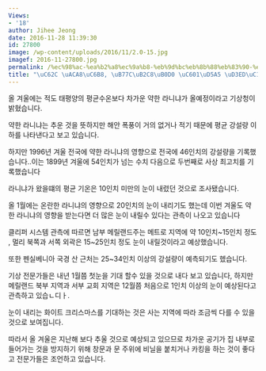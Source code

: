 ```yaml
---
Views:
- '18'
author: Jihee Jeong
date: 2016-11-28 11:39:30
id: 27800
image: /wp-content/uploads/2016/11/2.0-15.jpg
imagef: 2016-11-27800.jpg
permalink: /%ec%98%ac-%ea%b2%a8%ec%9a%b8-%eb%9d%bc%eb%8b%88%eb%83%90-%ec%98%81%ed%96%a5-%ed%8f%ad%ec%84%a4-%ec%98%88%ec%83%81/
title: "\uC62C \uACA8\uC6B8, \uB77C\uB2C8\uB0D0 \uC601\uD5A5 \uD3ED\uC124 \uC608\uC0C1"
---
```


올 겨울에는 적도 태평양의 평균수온보다 차가운 약한 라니냐가 올예정이라고 기상청이 밝혔습니다.

약한 라니냐는 추운 것을 뜻하지만 해안 폭풍이 거의 없거나 적기 때문에 평균 강설량 이하를 나타낸다고 보고 있습니다.

하지만 1996년 겨울 전국에 약한 라니냐의 영향으로 전국에 46인치의 강설량을 기록했습니다..이는 1899년 겨울에 54인치가 넘는 수치 다음으로 두번째로 사상 최고치를 기록했습니다

라니냐가 왔을떄의 평균 기온은 10인치 미만의 눈이 내렸던 것으로 조사됐습니다.

올 1월에는 온란한 라니냐의 영향으로 20인치의 눈이 내리기도 했는데 이번 겨울도 약한 라니냐의 영향을 받는다면 더 많은 눈이 내릴수 있다는 관측이 나오고 있습니다

클리퍼 시스템 관측에 따르면 남부 메릴랜드주는 메트로 지역에 약 10인치~15인치 정도 , 멀리 북쪽과 서쪽 외곽은 15~25인치 정도 눈이 내릴것이라고 예상했습니다.

또한 펜실베니아 국경 산 근처는 25~34인치 이상의 강설량이 예측되기도 헸습니다.

기상 전문가들은 내년 1월쯤 첫눈을 기대 할수 있을 것으로 내다 보고 있습니다, 하지만 메릴랜드 북부 지역과 서부 교회 지역은 12월쯤 처음으로 1인치 이상의 눈이 예상된다고 관측하고 있습ㄴ디ㅏ.

눈이 내리는 화이트 크리스마스를 기대하는 것은 사는 지역에 따라 조금씩 다를 수 있을 것으로 보여집니다.

따라서 올 겨울은 지난해 보다 추울 것으로 예상되고 있으므로 차가운 공기가 집 내부로 들어가는 것을 방지하기 위해 창문과 문 주위에 비닐을 붙치거나 카킹을 하는 것이 좋다고 전문가들은 조언하고 있습니다.

&nbsp;